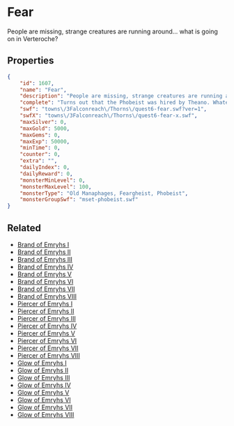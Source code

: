 # Fear

People are missing, strange creatures are running around... what is going on in Verteroche?

## Properties

```json
{
    "id": 1607,
    "name": "Fear",
    "description": "People are missing, strange creatures are running around... what is going on in Verteroche?",
    "complete": "Turns out that the Phobeist was hired by Theano. Whatever he has planned, it seems he's one step closer to its completion.",
    "swf": "towns\/3Falconreach\/Thorns\/quest6-fear.swf?ver=1",
    "swfX": "towns\/3Falconreach\/Thorns\/quest6-fear-x.swf",
    "maxSilver": 0,
    "maxGold": 5000,
    "maxGems": 0,
    "maxExp": 50000,
    "minTime": 0,
    "counter": 0,
    "extra": "",
    "dailyIndex": 0,
    "dailyReward": 0,
    "monsterMinLevel": 0,
    "monsterMaxLevel": 100,
    "monsterType": "Old Manaphages, Feargheist, Phobeist",
    "monsterGroupSwf": "mset-phobeist.swf"
}
```

## Related

- [Brand of Emryhs I](../items/18602-brand-of-emryhs-i.md)
- [Brand of Emryhs II](../items/18603-brand-of-emryhs-ii.md)
- [Brand of Emryhs III](../items/18604-brand-of-emryhs-iii.md)
- [Brand of Emryhs IV](../items/18605-brand-of-emryhs-iv.md)
- [Brand of Emryhs V](../items/18606-brand-of-emryhs-v.md)
- [Brand of Emryhs VI](../items/18607-brand-of-emryhs-vi.md)
- [Brand of Emryhs VII](../items/18608-brand-of-emryhs-vii.md)
- [Brand of Emryhs VIII](../items/18609-brand-of-emryhs-viii.md)
- [Piercer of Emryhs I](../items/18610-piercer-of-emryhs-i.md)
- [Piercer of Emryhs II](../items/18611-piercer-of-emryhs-ii.md)
- [Piercer of Emryhs III](../items/18612-piercer-of-emryhs-iii.md)
- [Piercer of Emryhs IV](../items/18613-piercer-of-emryhs-iv.md)
- [Piercer of Emryhs V](../items/18614-piercer-of-emryhs-v.md)
- [Piercer of Emryhs VI](../items/18615-piercer-of-emryhs-vi.md)
- [Piercer of Emryhs VII](../items/18616-piercer-of-emryhs-vii.md)
- [Piercer of Emryhs VIII](../items/18617-piercer-of-emryhs-viii.md)
- [Glow of Emryhs I](../items/18618-glow-of-emryhs-i.md)
- [Glow of Emryhs II](../items/18619-glow-of-emryhs-ii.md)
- [Glow of Emryhs III](../items/18620-glow-of-emryhs-iii.md)
- [Glow of Emryhs IV](../items/18621-glow-of-emryhs-iv.md)
- [Glow of Emryhs V](../items/18622-glow-of-emryhs-v.md)
- [Glow of Emryhs VI](../items/18623-glow-of-emryhs-vi.md)
- [Glow of Emryhs VII](../items/18624-glow-of-emryhs-vii.md)
- [Glow of Emryhs VIII](../items/18625-glow-of-emryhs-viii.md)

